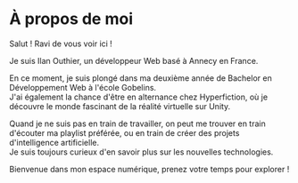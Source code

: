 # À propos de moi

Salut !
Ravi de vous voir ici !

Je suis Ilan Outhier, un développeur Web basé à Annecy en France.

En ce moment, je suis plongé dans ma deuxième année de Bachelor en Développement Web à l'école Gobelins.
<br/>
J'ai également la chance d'être en alternance chez Hyperfiction, où je découvre le monde fascinant de la réalité virtuelle sur Unity.

Quand je ne suis pas en train de travailler, on peut me trouver en train d'écouter ma playlist préférée, ou en train de créer des projets d'intelligence artificielle.
<br/>
Je suis toujours curieux d'en savoir plus sur les nouvelles technologies.

Bienvenue dans mon espace numérique, prenez votre temps pour explorer !

